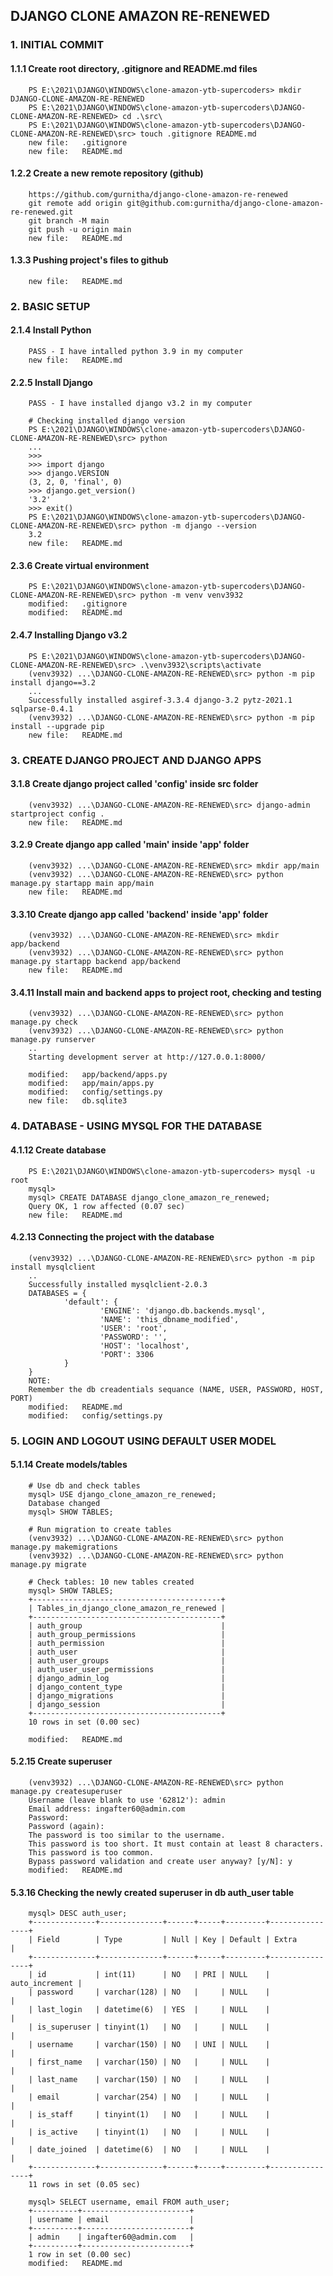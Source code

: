 ## DJANGO CLONE AMAZON RE-RENEWED

### 1. INITIAL COMMIT

#### 1.1.1 Create root directory, .gitignore and README.md files

        PS E:\2021\DJANGO\WINDOWS\clone-amazon-ytb-supercoders> mkdir DJANGO-CLONE-AMAZON-RE-RENEWED
        PS E:\2021\DJANGO\WINDOWS\clone-amazon-ytb-supercoders\DJANGO-CLONE-AMAZON-RE-RENEWED> cd .\src\
        PS E:\2021\DJANGO\WINDOWS\clone-amazon-ytb-supercoders\DJANGO-CLONE-AMAZON-RE-RENEWED\src> touch .gitignore README.md
        new file:   .gitignore
        new file:   README.md

#### 1.2.2 Create a new remote repository (github)

        https://github.com/gurnitha/django-clone-amazon-re-renewed
        git remote add origin git@github.com:gurnitha/django-clone-amazon-re-renewed.git
        git branch -M main
        git push -u origin main
        new file:   README.md

#### 1.3.3 Pushing project's files to github

        new file:   README.md

### 2. BASIC SETUP

#### 2.1.4 Install Python

        PASS - I have intalled python 3.9 in my computer
        new file:   README.md

#### 2.2.5 Install Django

        PASS - I have installed django v3.2 in my computer

        # Checking installed django version
        PS E:\2021\DJANGO\WINDOWS\clone-amazon-ytb-supercoders\DJANGO-CLONE-AMAZON-RE-RENEWED\src> python
        ...
        >>>
        >>> import django
        >>> django.VERSION
        (3, 2, 0, 'final', 0)
        >>> django.get_version()
        '3.2'
        >>> exit()
        PS E:\2021\DJANGO\WINDOWS\clone-amazon-ytb-supercoders\DJANGO-CLONE-AMAZON-RE-RENEWED\src> python -m django --version
        3.2
        new file:   README.md

#### 2.3.6 Create virtual environment

        PS E:\2021\DJANGO\WINDOWS\clone-amazon-ytb-supercoders\DJANGO-CLONE-AMAZON-RE-RENEWED\src> python -m venv venv3932
        modified:   .gitignore
        modified:   README.md

#### 2.4.7 Installing Django v3.2

        PS E:\2021\DJANGO\WINDOWS\clone-amazon-ytb-supercoders\DJANGO-CLONE-AMAZON-RE-RENEWED\src> .\venv3932\scripts\activate
        (venv3932) ...\DJANGO-CLONE-AMAZON-RE-RENEWED\src> python -m pip install django==3.2
        ...
        Successfully installed asgiref-3.3.4 django-3.2 pytz-2021.1 sqlparse-0.4.1
        (venv3932) ...\DJANGO-CLONE-AMAZON-RE-RENEWED\src> python -m pip install --upgrade pip
        new file:   README.md

### 3. CREATE DJANGO PROJECT AND DJANGO APPS

#### 3.1.8 Create django project called 'config' inside src folder

        (venv3932) ...\DJANGO-CLONE-AMAZON-RE-RENEWED\src> django-admin startproject config .
        new file:   README.md

#### 3.2.9 Create django app called 'main' inside 'app' folder

        (venv3932) ...\DJANGO-CLONE-AMAZON-RE-RENEWED\src> mkdir app/main
        (venv3932) ...\DJANGO-CLONE-AMAZON-RE-RENEWED\src> python manage.py startapp main app/main
        new file:   README.md

#### 3.3.10 Create django app called 'backend' inside 'app' folder

        (venv3932) ...\DJANGO-CLONE-AMAZON-RE-RENEWED\src> mkdir app/backend
        (venv3932) ...\DJANGO-CLONE-AMAZON-RE-RENEWED\src> python manage.py startapp backend app/backend
        new file:   README.md

#### 3.4.11 Install main and backend apps to project root, checking and testing

        (venv3932) ...\DJANGO-CLONE-AMAZON-RE-RENEWED\src> python manage.py check
        (venv3932) ...\DJANGO-CLONE-AMAZON-RE-RENEWED\src> python manage.py runserver
        ..
        Starting development server at http://127.0.0.1:8000/

        modified:   app/backend/apps.py
        modified:   app/main/apps.py
        modified:   config/settings.py
        new file:   db.sqlite3

### 4. DATABASE - USING MYSQL FOR THE DATABASE

#### 4.1.12 Create database

        PS E:\2021\DJANGO\WINDOWS\clone-amazon-ytb-supercoders> mysql -u root
        mysql>
        mysql> CREATE DATABASE django_clone_amazon_re_renewed;
        Query OK, 1 row affected (0.07 sec)
        new file:   README.md

#### 4.2.13 Connecting the project with the database

        (venv3932) ...\DJANGO-CLONE-AMAZON-RE-RENEWED\src> python -m pip install mysqlclient
        ..
        Successfully installed mysqlclient-2.0.3
        DATABASES = {
                'default': {
                        'ENGINE': 'django.db.backends.mysql',
                        'NAME': 'this_dbname_modified',
                        'USER': 'root',
                        'PASSWORD': '',
                        'HOST': 'localhost',
                        'PORT': 3306
                }
        }
        NOTE:
        Remember the db creadentials sequance (NAME, USER, PASSWORD, HOST, PORT)
        modified:   README.md
        modified:   config/settings.py

### 5. LOGIN AND LOGOUT USING DEFAULT USER MODEL

#### 5.1.14 Create models/tables

        # Use db and check tables
        mysql> USE django_clone_amazon_re_renewed;
        Database changed
        mysql> SHOW TABLES;

        # Run migration to create tables
        (venv3932) ...\DJANGO-CLONE-AMAZON-RE-RENEWED\src> python manage.py makemigrations
        (venv3932) ...\DJANGO-CLONE-AMAZON-RE-RENEWED\src> python manage.py migrate

        # Check tables: 10 new tables created
        mysql> SHOW TABLES;
        +------------------------------------------+
        | Tables_in_django_clone_amazon_re_renewed |
        +------------------------------------------+
        | auth_group                               |
        | auth_group_permissions                   |
        | auth_permission                          |
        | auth_user                                |
        | auth_user_groups                         |
        | auth_user_user_permissions               |
        | django_admin_log                         |
        | django_content_type                      |
        | django_migrations                        |
        | django_session                           |
        +------------------------------------------+
        10 rows in set (0.00 sec)

        modified:   README.md

#### 5.2.15 Create superuser

        (venv3932) ...\DJANGO-CLONE-AMAZON-RE-RENEWED\src> python manage.py createsuperuser
        Username (leave blank to use '62812'): admin
        Email address: ingafter60@admin.com
        Password:
        Password (again):
        The password is too similar to the username.
        This password is too short. It must contain at least 8 characters.
        This password is too common.
        Bypass password validation and create user anyway? [y/N]: y
        modified:   README.md

#### 5.3.16 Checking the newly created superuser in db auth_user table

        mysql> DESC auth_user;
        +--------------+--------------+------+-----+---------+----------------+
        | Field        | Type         | Null | Key | Default | Extra          |
        +--------------+--------------+------+-----+---------+----------------+
        | id           | int(11)      | NO   | PRI | NULL    | auto_increment |
        | password     | varchar(128) | NO   |     | NULL    |                |
        | last_login   | datetime(6)  | YES  |     | NULL    |                |
        | is_superuser | tinyint(1)   | NO   |     | NULL    |                |
        | username     | varchar(150) | NO   | UNI | NULL    |                |
        | first_name   | varchar(150) | NO   |     | NULL    |                |
        | last_name    | varchar(150) | NO   |     | NULL    |                |
        | email        | varchar(254) | NO   |     | NULL    |                |
        | is_staff     | tinyint(1)   | NO   |     | NULL    |                |
        | is_active    | tinyint(1)   | NO   |     | NULL    |                |
        | date_joined  | datetime(6)  | NO   |     | NULL    |                |
        +--------------+--------------+------+-----+---------+----------------+
        11 rows in set (0.05 sec)

        mysql> SELECT username, email FROM auth_user;
        +----------+------------------------+
        | username | email                  |
        +----------+------------------------+
        | admin    | ingafter60@admin.com   |
        +----------+------------------------+
        1 row in set (0.00 sec)
        modified:   README.md
